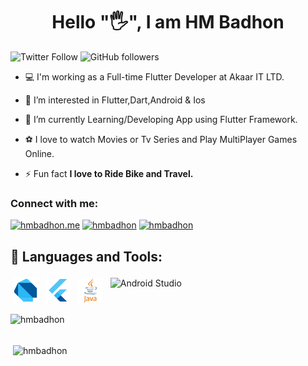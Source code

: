 <h1 align="center">Hello "🖐️", I am HM Badhon</h1> 

![Twitter Follow](https://img.shields.io/twitter/follow/hmbadhon?label=hmbadhon&logo=twitter&style=for-the-badge)
![GitHub followers](https://img.shields.io/github/followers/hmbadhon?logo=GitHub&style=for-the-badge)

- 💻 I'm working as a Full-time Flutter Developer at Akaar IT LTD.

- 👀 I’m interested in Flutter,Dart,Android & Ios

- 🌱 I’m currently Learning/Developing App using Flutter Framework.

- ⚽ I love to watch Movies or Tv Series and Play MultiPlayer Games Online.

- ⚡ Fun fact **I love to Ride Bike and Travel.**

### Connect with me:

<a href="https://hmbadhon.me" target="blank"><img src="https://img.icons8.com/cotton/344/domain.png" alt="hmbadhon.me" height="50" width="50" /></a>
<a href="https://linkedin.com/in/hmbadhon" target="blank"><img src="https://img.icons8.com/color/344/linkedin.png" alt="hmbadhon" height="50" width="50" /></a>
<a href="https://twitter.com/hmbadhon" target="blank"><img src="https://img.icons8.com/color/344/twitter--v1.png" alt="hmbadhon" height="50" width="50" /></a>


## 🧰 Languages and Tools:
<p align="start">
<img src="https://raw.githubusercontent.com/github/explore/80688e429a7d4ef2fca1e82350fe8e3517d3494d/topics/dart/dart.png" alt="Python" height="40" style="vertical-align:top; margin:4px">
<img src="https://raw.githubusercontent.com/github/explore/80688e429a7d4ef2fca1e82350fe8e3517d3494d/topics/flutter/flutter.png" alt="Javascript" height="40" style="vertical-align:top; margin:4px">
<img src="https://raw.githubusercontent.com/github/explore/80688e429a7d4ef2fca1e82350fe8e3517d3494d/topics/java/java.png" alt="VS Code" height="40" style="vertical-align:top; margin:4px">
<img src="https://user-images.githubusercontent.com/60685715/127171045-689266f5-1bc3-41c1-88dc-976057ea6100.png" alt="Android Studio" height="40" style="vertical-align:top; margin:4px">
</p>


<p><img align="left" src="https://github-readme-stats.vercel.app/api/top-langs/?username=hmbadhon&layout=compact&theme=dark" alt="hmbadhon" /></p>
<br/>
<br/>
<p>&nbsp;<img align="center" src="https://github-readme-stats.vercel.app/api?username=hmbadhon&show_icons=true&count_private=true&theme=dark" alt="hmbadhon" /></p>




 
